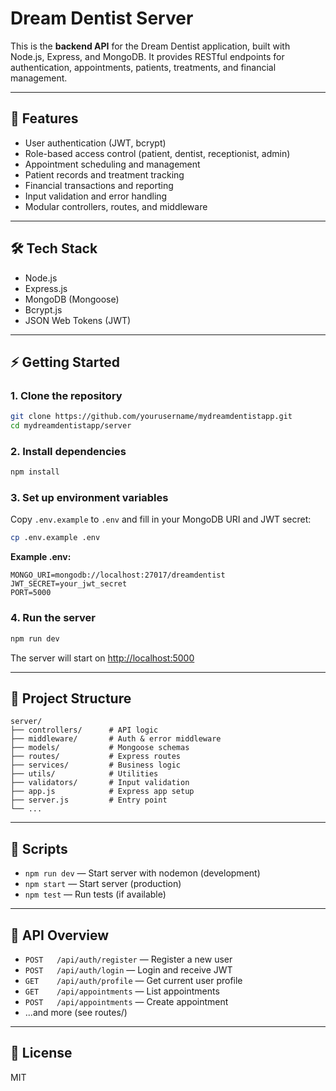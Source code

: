 # Dream Dentist Server

This is the **backend API** for the Dream Dentist application, built with Node.js, Express, and MongoDB. It provides RESTful endpoints for authentication, appointments, patients, treatments, and financial management.

---

## 🚀 Features
- User authentication (JWT, bcrypt)
- Role-based access control (patient, dentist, receptionist, admin)
- Appointment scheduling and management
- Patient records and treatment tracking
- Financial transactions and reporting
- Input validation and error handling
- Modular controllers, routes, and middleware

---

## 🛠️ Tech Stack
- Node.js
- Express.js
- MongoDB (Mongoose)
- Bcrypt.js
- JSON Web Tokens (JWT)

---

## ⚡ Getting Started

### 1. Clone the repository
```sh
git clone https://github.com/yourusername/mydreamdentistapp.git
cd mydreamdentistapp/server
```

### 2. Install dependencies
```sh
npm install
```

### 3. Set up environment variables
Copy `.env.example` to `.env` and fill in your MongoDB URI and JWT secret:
```sh
cp .env.example .env
```

**Example .env:**
```
MONGO_URI=mongodb://localhost:27017/dreamdentist
JWT_SECRET=your_jwt_secret
PORT=5000
```

### 4. Run the server
```sh
npm run dev
```
The server will start on [http://localhost:5000](http://localhost:5000)

---

## 📁 Project Structure
```
server/
├── controllers/      # API logic
├── middleware/       # Auth & error middleware
├── models/           # Mongoose schemas
├── routes/           # Express routes
├── services/         # Business logic
├── utils/            # Utilities
├── validators/       # Input validation
├── app.js            # Express app setup
├── server.js         # Entry point
└── ...
```

---

## 🧪 Scripts
- `npm run dev` — Start server with nodemon (development)
- `npm start` — Start server (production)
- `npm test` — Run tests (if available)

---

## 🔑 API Overview
- `POST   /api/auth/register` — Register a new user
- `POST   /api/auth/login` — Login and receive JWT
- `GET    /api/auth/profile` — Get current user profile
- `GET    /api/appointments` — List appointments
- `POST   /api/appointments` — Create appointment
- ...and more (see routes/)

---

## 📝 License
MIT 